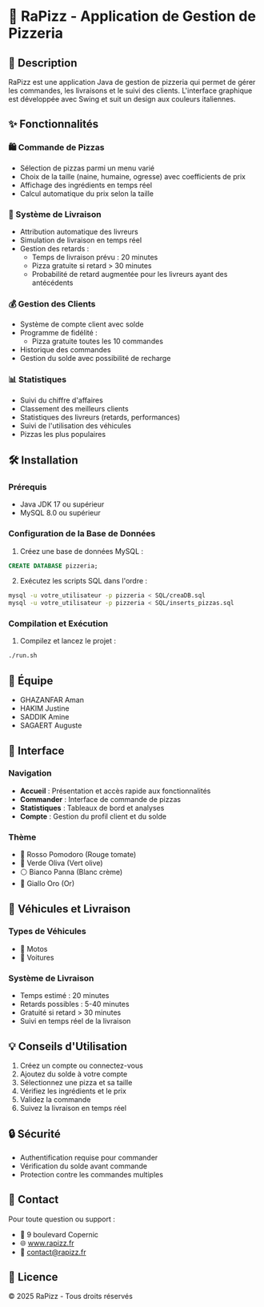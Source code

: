 # 🍕 RaPizz - Application de Gestion de Pizzeria

## 📝 Description
RaPizz est une application Java de gestion de pizzeria qui permet de gérer les commandes, les livraisons et le suivi des clients. L'interface graphique est développée avec Swing et suit un design aux couleurs italiennes.

## ✨ Fonctionnalités

### 🛍️ Commande de Pizzas
- Sélection de pizzas parmi un menu varié
- Choix de la taille (naine, humaine, ogresse) avec coefficients de prix
- Affichage des ingrédients en temps réel
- Calcul automatique du prix selon la taille

### 🚚 Système de Livraison
- Attribution automatique des livreurs
- Simulation de livraison en temps réel
- Gestion des retards :
  - Temps de livraison prévu : 20 minutes
  - Pizza gratuite si retard > 30 minutes
  - Probabilité de retard augmentée pour les livreurs ayant des antécédents

### 💰 Gestion des Clients
- Système de compte client avec solde
- Programme de fidélité :
  - Pizza gratuite toutes les 10 commandes
- Historique des commandes
- Gestion du solde avec possibilité de recharge

### 📊 Statistiques
- Suivi du chiffre d'affaires
- Classement des meilleurs clients
- Statistiques des livreurs (retards, performances)
- Suivi de l'utilisation des véhicules
- Pizzas les plus populaires

## 🛠️ Installation

### Prérequis
- Java JDK 17 ou supérieur
- MySQL 8.0 ou supérieur

### Configuration de la Base de Données
1. Créez une base de données MySQL :
```sql
CREATE DATABASE pizzeria;
```

2. Exécutez les scripts SQL dans l'ordre :
```bash
mysql -u votre_utilisateur -p pizzeria < SQL/creaDB.sql
mysql -u votre_utilisateur -p pizzeria < SQL/inserts_pizzas.sql
```

### Compilation et Exécution
1. Compilez et lancez le projet :
```bash
./run.sh
```

## 👥 Équipe
- GHAZANFAR Aman
- HAKIM Justine
- SADDIK Amine
- SAGAERT Auguste

## 🎨 Interface

### Navigation
- **Accueil** : Présentation et accès rapide aux fonctionnalités
- **Commander** : Interface de commande de pizzas
- **Statistiques** : Tableaux de bord et analyses
- **Compte** : Gestion du profil client et du solde

### Thème
- 🔴 Rosso Pomodoro (Rouge tomate)
- 💚 Verde Oliva (Vert olive)
- ⚪ Bianco Panna (Blanc crème)
- 💛 Giallo Oro (Or)

## 🚗 Véhicules et Livraison

### Types de Véhicules
- 🛵 Motos
- 🚗 Voitures

### Système de Livraison
- Temps estimé : 20 minutes
- Retards possibles : 5-40 minutes
- Gratuité si retard > 30 minutes
- Suivi en temps réel de la livraison

## 💡 Conseils d'Utilisation
1. Créez un compte ou connectez-vous
2. Ajoutez du solde à votre compte
3. Sélectionnez une pizza et sa taille
4. Vérifiez les ingrédients et le prix
5. Validez la commande
6. Suivez la livraison en temps réel

## 🔒 Sécurité
- Authentification requise pour commander
- Vérification du solde avant commande
- Protection contre les commandes multiples

## 📱 Contact
Pour toute question ou support :
- 📍 9 boulevard Copernic
- 🌐 www.rapizz.fr
- 📧 contact@rapizz.fr

## 📄 Licence
© 2025 RaPizz - Tous droits réservés

